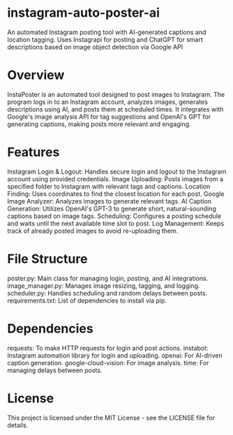 # instagram-auto-poster-ai
 An automated Instagram posting tool with AI-generated captions and location tagging. Uses Instagrapi for posting and ChatGPT for smart descriptions based on image object detection via Google API

# Overview
InstaPoster is an automated tool designed to post images to Instagram. The program logs in to an Instagram account, analyzes images, generates descriptions using AI, and posts them at scheduled times. It integrates with Google's image analysis API for tag suggestions and OpenAI's GPT for generating captions, making posts more relevant and engaging.

# Features
Instagram Login & Logout: Handles secure login and logout to the Instagram account using provided credentials.
Image Uploading: Posts images from a specified folder to Instagram with relevant tags and captions.
Location Finding: Uses coordinates to find the closest location for each post.
Google Image Analyzer: Analyzes images to generate relevant tags.
AI Caption Generation: Utilizes OpenAI's GPT-3 to generate short, natural-sounding captions based on image tags.
Scheduling: Configures a posting schedule and waits until the next available time slot to post.
Log Management: Keeps track of already posted images to avoid re-uploading them.

# File Structure
poster.py: Main class for managing login, posting, and AI integrations.
image_manager.py: Manages image resizing, tagging, and logging.
scheduler.py: Handles scheduling and random delays between posts.
requirements.txt: List of dependencies to install via pip.

# Dependencies
requests: To make HTTP requests for login and post actions.
instabot: Instagram automation library for login and uploading.
openai: For AI-driven caption generation.
google-cloud-vision: For image analysis.
time: For managing delays between posts.

# License
This project is licensed under the MIT License - see the LICENSE file for details.